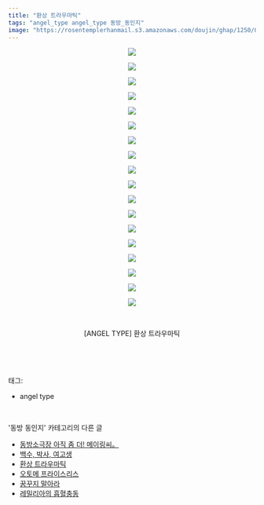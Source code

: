 ```yaml
---
title: "환상 트라우마틱"
tags: "angel_type angel_type 동방_동인지"
image: "https://rosentemplerhanmail.s3.amazonaws.com/doujin/ghap/1250/001.jpg"
---
```

<div class="article">
<p style="text-align: center; clear: none; float: none;"><img src="{{ site.imgserver11 }}/ghap/1250/001.jpg"/></p>
<p style="text-align: center; clear: none; float: none;"><img src="{{ site.imgserver11 }}/ghap/1250/002.jpg"/></p>
<p style="text-align: center; clear: none; float: none;"><img src="{{ site.imgserver11 }}/ghap/1250/003.jpg"/></p>
<p style="text-align: center; clear: none; float: none;"><img src="{{ site.imgserver11 }}/ghap/1250/004.jpg"/></p>
<p style="text-align: center; clear: none; float: none;"><img src="{{ site.imgserver11 }}/ghap/1250/005.jpg"/></p>
<p style="text-align: center; clear: none; float: none;"><img src="{{ site.imgserver11 }}/ghap/1250/006.jpg"/></p>
<p style="text-align: center; clear: none; float: none;"><img src="{{ site.imgserver11 }}/ghap/1250/007.jpg"/></p>
<p style="text-align: center; clear: none; float: none;"><img src="{{ site.imgserver11 }}/ghap/1250/008.jpg"/></p>
<p style="text-align: center; clear: none; float: none;"><img src="{{ site.imgserver11 }}/ghap/1250/009.jpg"/></p>
<p style="text-align: center; clear: none; float: none;"><img src="{{ site.imgserver11 }}/ghap/1250/010.jpg"/></p>
<p style="text-align: center; clear: none; float: none;"><img src="{{ site.imgserver11 }}/ghap/1250/011.jpg"/></p>
<p style="text-align: center; clear: none; float: none;"><img src="{{ site.imgserver11 }}/ghap/1250/012.jpg"/></p>
<p style="text-align: center; clear: none; float: none;"><img src="{{ site.imgserver11 }}/ghap/1250/013.jpg"/></p>
<p style="text-align: center; clear: none; float: none;"><img src="{{ site.imgserver11 }}/ghap/1250/014.jpg"/></p>
<p style="text-align: center; clear: none; float: none;"><img src="{{ site.imgserver11 }}/ghap/1250/015.jpg"/></p>
<p style="text-align: center; clear: none; float: none;"><img src="{{ site.imgserver11 }}/ghap/1250/016.jpg"/></p>
<p style="text-align: center; clear: none; float: none;"><img src="{{ site.imgserver11 }}/ghap/1250/017.jpg"/></p>
<p style="text-align: center; clear: none; float: none;"><img src="{{ site.imgserver11 }}/ghap/1250/018.jpg"/></p>
<p style="text-align: center; clear: none; float: none;"><br/></p>
<p style="text-align: center; clear: none; float: none;">[ANGEL TYPE] 환상 트라우마틱</p>
<p><br/></p>
</div><br/>
<div class="tagTrail">
<p>태그: </p>
<ul>
<li>angel type</li>
</ul>
</div><br/>
<div class="another">
<p>'동방 동인지' 카테고리의 다른 글</p>
<ul>
<li><a href="/ghap_1252">동방소극장 아직 좀 더! 메이링씨。</a></li>
<li><a href="/ghap_1251">백수, 박사, 여고생</a></li>
<li><a href="/ghap_1250">환상 트라우마틱</a></li>
<li><a href="/ghap_1248">오토메 프라이스리스</a></li>
<li><a href="/ghap_1247">꿈꾸지 말아라</a></li>
<li><a href="/ghap_1245">레밀리아의 흡혈충동</a></li>
</ul>
</div><br/>
<div class="cb_module cb_fluid">
<div class="cb_wrt cb_profile">
</div><!-- commentList close -->
</div><br/>
